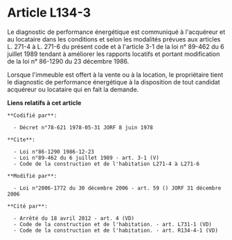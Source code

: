 # Article L134-3

Le diagnostic de performance énergétique est communiqué à l'acquéreur et au locataire dans les conditions et selon les
modalités prévues aux articles L. 271-4 à L. 271-6 du présent code et à l'article 3-1 de la loi n° 89-462 du 6 juillet 1989
tendant à améliorer les rapports locatifs et portant modification de la loi n° 86-1290 du 23 décembre 1986.

Lorsque l'immeuble est offert à la vente ou à la location, le propriétaire tient le diagnostic de performance énergétique à
la disposition de tout candidat acquéreur ou locataire qui en fait la demande.

**Liens relatifs à cet article**

	**Codifié par**:

	  - Décret n°78-621 1978-05-31 JORF 8 juin 1978

	**Cite**:

	  - Loi n°86-1290 1986-12-23
	  - Loi n°89-462 du 6 juillet 1989 - art. 3-1 (V)
	  - Code de la construction et de l'habitation L271-4 à L271-6

	**Modifié par**:

	  - Loi n°2006-1772 du 30 décembre 2006 - art. 59 () JORF 31 décembre 2006

	**Cité par**:

	  - Arrêté du 18 avril 2012 - art. 4 (VD)
	  - Code de la construction et de l'habitation. - art. L731-1 (VD)
	  - Code de la construction et de l'habitation. - art. R134-4-1 (VD)
